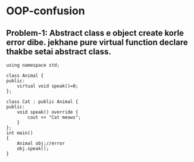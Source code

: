 # OOP-confusion
## Problem-1: Abstract class e object create korle error dibe. jekhane pure virtual function declare thakbe setai abstract class.
```#include <iostream>
using namespace std;

class Animal {
public:
    virtual void speak()=0;
};

class Cat : public Animal {
public:
    void speak() override {
        cout << "Cat meows";
    }
};
int main()
{
    Animal obj;//error
    obj.speak();
}
```
